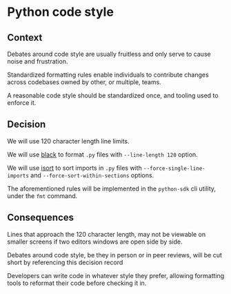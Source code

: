 # Python code style

## Context
Debates around code style are usually fruitless and only serve to cause noise and frustration.

Standardized formatting rules enable individuals to contribute changes across codebases owned by other, or multiple, teams.

A reasonable code style should be standardized once, and tooling used to enforce it.

## Decision
We will use 120 character length line limits.

We will use [black](https://github.com/psf/black) to format `.py` files with `--line-length 120` option.

We will use [isort](https://github.com/PyCQA/isort) to sort imports in `.py` files with `--force-single-line-imports` and `--force-sort-within-sections` options.

The aforementioned rules will be implemented in the `python-sdk` cli utility, under the `fmt` command.

## Consequences
Lines that approach the 120 character length, may not be viewable on smaller screens if two editors windows are open side by side.

Debates around code style, be they in person or in peer reviews, will be cut short by referencing this decision record

Developers can write code in whatever style they prefer, allowing formatting tools to reformat their code before checking it in.
